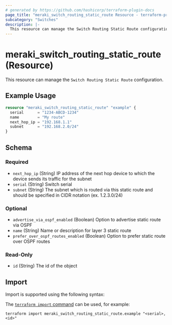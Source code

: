 ```yaml
---
# generated by https://github.com/hashicorp/terraform-plugin-docs
page_title: "meraki_switch_routing_static_route Resource - terraform-provider-meraki"
subcategory: "Switches"
description: |-
  This resource can manage the Switch Routing Static Route configuration.
---
```


# meraki_switch_routing_static_route (Resource)

This resource can manage the `Switch Routing Static Route` configuration.

## Example Usage

```terraform
resource "meraki_switch_routing_static_route" "example" {
  serial      = "1234-ABCD-1234"
  name        = "My route"
  next_hop_ip = "192.168.1.1"
  subnet      = "192.168.2.0/24"
}
```

<!-- schema generated by tfplugindocs -->
## Schema

### Required

- `next_hop_ip` (String) IP address of the next hop device to which the device sends its traffic for the subnet
- `serial` (String) Switch serial
- `subnet` (String) The subnet which is routed via this static route and should be specified in CIDR notation (ex. 1.2.3.0/24)

### Optional

- `advertise_via_ospf_enabled` (Boolean) Option to advertise static route via OSPF
- `name` (String) Name or description for layer 3 static route
- `prefer_over_ospf_routes_enabled` (Boolean) Option to prefer static route over OSPF routes

### Read-Only

- `id` (String) The id of the object

## Import

Import is supported using the following syntax:

The [`terraform import` command](https://developer.hashicorp.com/terraform/cli/commands/import) can be used, for example:

```shell
terraform import meraki_switch_routing_static_route.example "<serial>,<id>"
```
